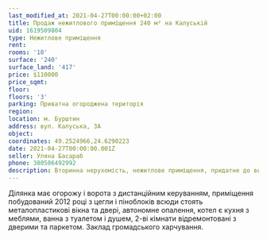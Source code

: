 ```yaml
---
last_modified_at: 2021-04-27T00:00:00+02:00
title: Продаж нежитлового приміщення 240 м² на Калуській
uid: 1619509804
type: Нежитлове приміщення
rent:
rooms: '10'
surface: '240'
surface_land: '417'
price: $110000
price_sqmt:
floor:
floors: '3'
parking: Приватна огороджена територія
region:
location: м. Бурштин
address: вул. Калуська, 3А
object:
coordinates: 49.2524966,24.6290223
date: 2021-04-27T00:00:00.001Z
seller: Уляна Басараб
phone: 380506492992
description: Вторинна нерухомість, нежитлове приміщення, придатне до використання
---
```


Ділянка має огорожу і ворота з дистанційним керуванням, приміщення побудований 2012 році з цегли і піноблоків всюди стоять металопластикові вікна та двері, автономне опалення, котел є кухня з меблями, ванна з туалетом і душем, 2-ві кімнати відремонтовані з дверими та паркетом. Заклад громадського харчування.
